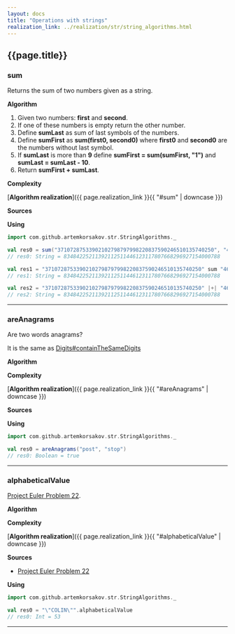 ```yaml
---
layout: docs
title: "Operations with strings"
realization_link: ../realization/str/string_algorithms.html
---
```


## {{page.title}}

### sum
Returns the sum of two numbers given as a string.

**Algorithm**
1. Given two numbers: **first** and **second**.
2. If one of these numbers is empty return the other number.
3. Define **sumLast** as sum of last symbols of the numbers.
4. Define **sumFirst** as **sum(first0, second0)** where **first0** and **second0** are the numbers without last symbol.
5. If **sumLast** is more than **9** define **sumFirst = sum(sumFirst, "1")** and **sumLast = sumLast - 10**.
6. Return **sumFirst + sumLast**.

**Complexity**
     
[**Algorithm realization**]({{ page.realization_link }}{{ "#sum" | downcase }})

**Sources** 

**Using**
```scala
import com.github.artemkorsakov.str.StringAlgorithms._

val res0 = sum("37107287533902102798797998220837590246510135740250", "46376937677490009712648124896970078050417018260538") 
// res0: String = 83484225211392112511446123117807668296927154000788

val res1 = "37107287533902102798797998220837590246510135740250" sum "46376937677490009712648124896970078050417018260538"
// res1: String = 83484225211392112511446123117807668296927154000788

val res2 = "37107287533902102798797998220837590246510135740250" |+| "46376937677490009712648124896970078050417018260538"
// res2: String = 83484225211392112511446123117807668296927154000788
```

---

### areAnagrams
Are two words anagrams? 

It is the same as [Digits#containTheSameDigits](../digital/digits.html#containthesamedigits)

**Algorithm**

**Complexity**
     
[**Algorithm realization**]({{ page.realization_link }}{{ "#areAnagrams" | downcase }})

**Sources** 

**Using**
```scala
import com.github.artemkorsakov.str.StringAlgorithms._

val res0 = areAnagrams("post", "stop")
// res0: Boolean = true
```

---

### alphabeticalValue
[Project Euler Problem 22](https://projecteuler.net/problem=22).

**Algorithm**

**Complexity**
     
[**Algorithm realization**]({{ page.realization_link }}{{ "#alphabeticalValue" | downcase }})

**Sources** 
- [Project Euler Problem 22](https://projecteuler.net/problem=22)

**Using**
```scala
import com.github.artemkorsakov.str.StringAlgorithms._

val res0 = "\"COLIN\"".alphabeticalValue
// res0: Int = 53
```

---
